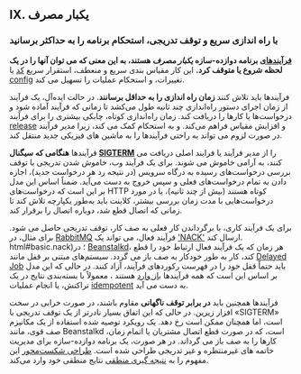 ## IX. یکبار مصرف
### با راه اندازی سریع و توقف تدریجی، استحکام برنامه را به حداکثر برسانید

**[فرآیندهای](./فرآیندهای) برنامه دوازده-سازه *یکبار مصرف* هستند، به این معنی که می توان آنها را در یک لحظه شروع یا متوقف کرد.** این کار مقیاس بندی سریع و منعطف، استقرار سریع [کد](./codebase) یا [config](./config) تغییرات، و استحکام عملیات را تسهیل می کند.

فرآیندها باید تلاش کنند **زمان راه اندازی را به حداقل برسانند**. در حالت ایده‌آل، یک فرآیند از زمان اجرای دستور راه‌اندازی چند ثانیه طول می‌کشد تا زمانی که فرآیند آماده شود و درخواست‌ها یا کارها را دریافت کند. زمان راه‌اندازی کوتاه، چابکی بیشتری را برای فرآیند [release](./build-release-run) و افزایش مقیاس فراهم می‌کند. و به استحکام کمک می کند، زیرا مدیر فرآیند در صورت لزوم می تواند به راحتی فرآیندها را به ماشین های فیزیکی جدید منتقل کند.

فرآیندها **هنگامی که سیگنال [SIGTERM](http://en.wikipedia.org/wiki/SIGTERM)** را از مدیر فرآیند یا فرایند اصلی دریافت می کنند، به آرامی خاموش می شوند. برای یک فرآیند وب، خاموش شدن تدریجی با توقف بررسی درخواست‌های رسیده به درگاه سرویس (در نتیجه رد هر درخواست جدید)، اجازه دادن به تمام درخواست‌های فعلی و سپس خروج به دست می‌آید. ضمناً اساس این مدل بر این است که درخواست‌های HTTP کوتاه هستند (بیش از چند ثانیه)، یا در مورد درخواست‌هایی با مدت زمان بررسی بیشتر، کلاینت باید به‌طور یکپارچه تلاش کند تا زمانی که اتصال قطع شد، دوباره اتصال را برقرار کند.

برای یک فرآیند کاری، با برگرداندن کار فعلی به صف کار، توقف تدریجی حاصل می شود. برای مثال، در [RabbitMQ](http://www.rabbitmq.com/) فرآیند فعال، می تواند یک ['NACK'](http://www.rabbitmq.com/amqp-0-9-1-quickref) ارسال کند. html#basic.nack)؛ در [Beanstalkd](https://beanstalkd.github.io)، هر زمان که یک فرآیند فعال ارتباط خود را قطع کند، کار به طور خودکار به صف باز می گردد. سیستم‌های مبتنی بر قفل مانند [Delayed Job](https://github.com/collectiveidea/delayed_job#readme) باید حتماً قفل خود را در فهرست رکوردهای فرآیند، آزاد کنند. در حالی که این مدل بر اساس این است که همه فرآیند‌ها [باز وارد](http://en.wikipedia.org/wiki/Reentrant_%28subroutine%29) هستند ، معمولاً با بسته‌بندی نتایج در یک تراکنش، یا انجام عملیات [idempotent](http://en.wikipedia.org/wiki/Idempotence) به دست می آید.

فرآیندها همچنین باید **در برابر توقف ناگهانی** مقاوم باشند، در صورت خرابی در سخت افزار زیرین. در حالی که این اتفاق بسیار نادرتر از یک توقف تدریجی با «SIGTERM» است، اما همچنان ممکن است رخ دهد. یک رویکرد توصیه شده استفاده از یک مکانیزم صف قوی، مانند Beanstalkd است، که در صورت قطع اتصال مشتریان یا اتمام زمان، کارها را به صف باز می گرداند. در هر صورت، یک برنامه دوازده-سازه برای مدیریت خاتمه های غیرمنتظره و غیر تدریجی طراحی شده است. [طراحی شکست‌محور](http://lwn.net/Articles/191059/) این مفهوم را به [نتیجه گیری منطقی](http://docs.couchdb.org/en/latest/intro/overview.html) نتایج منطقی خود وارد می‌کند.